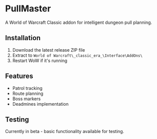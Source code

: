 # PullMaster

A World of Warcraft Classic addon for intelligent dungeon pull planning.

## Installation

1. Download the latest release ZIP file
2. Extract to `World of Warcraft\_classic_era_\Interface\AddOns\`
3. Restart WoW if it's running

## Features

- Patrol tracking
- Route planning
- Boss markers
- Deadmines implementation

## Testing

Currently in beta - basic functionality available for testing.